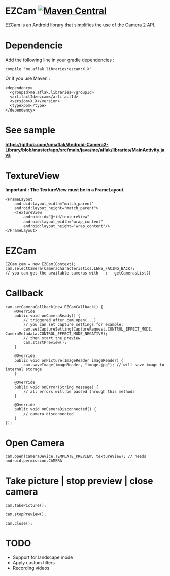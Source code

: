 # EZCam [![Maven Central](https://maven-badges.herokuapp.com/maven-central/me.aflak.libraries/ezcam/badge.svg)](https://maven-badges.herokuapp.com/maven-central/me.aflak.libraries/ezcam)

EZCam is an Android library that simplifies the use of the Camera 2 API.

# Dependencie

Add the following line in your gradle dependencies :

	compile 'me.aflak.libraries:ezcam:X.X'

Or if you use Maven :

	<dependency>
	  <groupId>me.aflak.libraries</groupId>
	  <artifactId>ezcam</artifactId>
	  <version>X.X</version>
	  <type>pom</type>
	</dependency>

# See sample

**https://github.com/omaflak/Android-Camera2-Library/blob/master/app/src/main/java/me/aflak/libraries/MainActivity.java**

# TextureView

**Important : The TextureView must be in a FrameLayout.**

    <FrameLayout
        android:layout_width="match_parent"
        android:layout_height="match_parent">
        <TextureView
            android:id="@+id/textureView"
            android:layout_width="wrap_content"
            android:layout_height="wrap_content"/>
    </FrameLayout>

# EZCam

    EZCam cam = new EZCam(Context);
    cam.selectCamera(CameraCharacteristics.LENS_FACING_BACK);
    // you can get the available cameras with	:	getCamerasList()

# Callback

    cam.setCameraCallback(new EZCamCallback() {
    	@Override
        public void onCameraReady() {
        	// triggered after cam.open(...)
        	// you can set capture settings for example:
        	cam.setCaptureSetting(CaptureRequest.CONTROL_EFFECT_MODE, CameraMetadata.CONTROL_EFFECT_MODE_NEGATIVE);
        	// then start the preview
        	cam.startPreview();
        }

        @Override
        public void onPicture(ImageReader imageReader) {
        	cam.saveImage(imageReader, "image.jpg"); // will save image to internal storage
        }

        @Override
        public void onError(String message) {
            // all errors will be passed through this methods
        }

        @Override
        public void onCameraDisconnected() {
        	// camera disconnected
        }
    });
	
# Open Camera

	cam.open(CameraDevice.TEMPLATE_PREVIEW, textureView); // needs android.permission.CAMERA
	
# Take picture | stop preview | close camera 

	cam.takePicture();
	
	cam.stopPreview();

	cam.close();

# TODO

- Support for landscape mode
- Apply custom filters
- Recording videos
